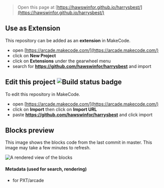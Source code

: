  


> Open this page at [https://hawswinfor.github.io/harrysbest/](https://hawswinfor.github.io/harrysbest/)

## Use as Extension

This repository can be added as an **extension** in MakeCode.

* open [https://arcade.makecode.com/](https://arcade.makecode.com/)
* click on **New Project**
* click on **Extensions** under the gearwheel menu
* search for **https://github.com/hawswinfor/harrysbest** and import

## Edit this project ![Build status badge](https://github.com/hawswinfor/harrysbest/workflows/MakeCode/badge.svg)

To edit this repository in MakeCode.

* open [https://arcade.makecode.com/](https://arcade.makecode.com/)
* click on **Import** then click on **Import URL**
* paste **https://github.com/hawswinfor/harrysbest** and click import

## Blocks preview

This image shows the blocks code from the last commit in master.
This image may take a few minutes to refresh.

![A rendered view of the blocks](https://github.com/hawswinfor/harrysbest/raw/master/.github/makecode/blocks.png)

#### Metadata (used for search, rendering)

* for PXT/arcade
<script src="https://makecode.com/gh-pages-embed.js"></script><script>makeCodeRender("{{ site.makecode.home_url }}", "{{ site.github.owner_name }}/{{ site.github.repository_name }}");</script>
